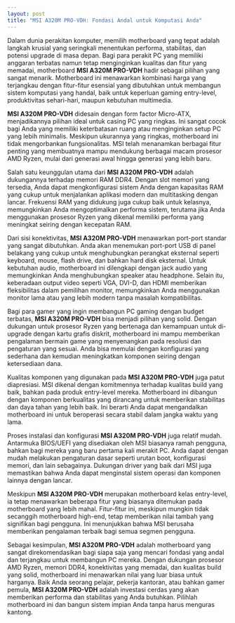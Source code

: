 ```yaml
---
layout: post
title: "MSI A320M PRO-VDH: Fondasi Andal untuk Komputasi Anda"
---
```


Dalam dunia perakitan komputer, memilih motherboard yang tepat adalah langkah krusial yang seringkali menentukan performa, stabilitas, dan potensi upgrade di masa depan. Bagi para perakit PC yang memiliki anggaran terbatas namun tetap menginginkan kualitas dan fitur yang memadai, motherboard **MSI A320M PRO-VDH** hadir sebagai pilihan yang sangat menarik. Motherboard ini menawarkan kombinasi harga yang terjangkau dengan fitur-fitur esensial yang dibutuhkan untuk membangun sistem komputasi yang handal, baik untuk keperluan gaming entry-level, produktivitas sehari-hari, maupun kebutuhan multimedia.

**MSI A320M PRO-VDH** didesain dengan form factor Micro-ATX, menjadikannya pilihan ideal untuk casing PC yang ringkas. Ini sangat cocok bagi Anda yang memiliki keterbatasan ruang atau menginginkan setup PC yang lebih minimalis. Meskipun ukurannya yang ringkas, motherboard ini tidak mengorbankan fungsionalitas. MSI telah menanamkan berbagai fitur penting yang membuatnya mampu mendukung berbagai macam prosesor AMD Ryzen, mulai dari generasi awal hingga generasi yang lebih baru.

Salah satu keunggulan utama dari **MSI A320M PRO-VDH** adalah dukungannya terhadap memori RAM DDR4. Dengan slot memori yang tersedia, Anda dapat mengkonfigurasi sistem Anda dengan kapasitas RAM yang cukup untuk menjalankan aplikasi modern dan multitasking dengan lancar. Frekuensi RAM yang didukung juga cukup baik untuk kelasnya, memungkinkan Anda mengoptimalkan performa sistem, terutama jika Anda menggunakan prosesor Ryzen yang dikenal memiliki performa yang meningkat seiring dengan kecepatan RAM.

Dari sisi konektivitas, **MSI A320M PRO-VDH** menawarkan port-port standar yang sangat dibutuhkan. Anda akan menemukan port-port USB di panel belakang yang cukup untuk menghubungkan perangkat eksternal seperti keyboard, mouse, flash drive, dan bahkan hard disk eksternal. Untuk kebutuhan audio, motherboard ini dilengkapi dengan jack audio yang memungkinkan Anda menghubungkan speaker atau headphone. Selain itu, keberadaan output video seperti VGA, DVI-D, dan HDMI memberikan fleksibilitas dalam pemilihan monitor, memungkinkan Anda menggunakan monitor lama atau yang lebih modern tanpa masalah kompatibilitas.

Bagi para gamer yang ingin membangun PC gaming dengan budget terbatas, **MSI A320M PRO-VDH** bisa menjadi pilihan yang solid. Dengan dukungan untuk prosesor Ryzen yang bertenaga dan kemampuan untuk di-upgrade dengan kartu grafis diskrit, motherboard ini mampu memberikan pengalaman bermain game yang menyenangkan pada resolusi dan pengaturan yang sesuai. Anda bisa memulai dengan konfigurasi yang sederhana dan kemudian meningkatkan komponen seiring dengan ketersediaan dana.

Kualitas komponen yang digunakan pada **MSI A320M PRO-VDH** juga patut diapresiasi. MSI dikenal dengan komitmennya terhadap kualitas build yang baik, bahkan pada produk entry-level mereka. Motherboard ini dibangun dengan komponen berkualitas yang dirancang untuk memberikan stabilitas dan daya tahan yang lebih baik. Ini berarti Anda dapat mengandalkan motherboard ini untuk beroperasi secara stabil dalam jangka waktu yang lama.

Proses instalasi dan konfigurasi **MSI A320M PRO-VDH** juga relatif mudah. Antarmuka BIOS/UEFI yang disediakan oleh MSI biasanya ramah pengguna, bahkan bagi mereka yang baru pertama kali merakit PC. Anda dapat dengan mudah melakukan pengaturan dasar seperti urutan boot, konfigurasi memori, dan lain sebagainya. Dukungan driver yang baik dari MSI juga memastikan bahwa Anda dapat menginstal sistem operasi dan komponen lainnya dengan lancar.

Meskipun **MSI A320M PRO-VDH** merupakan motherboard kelas entry-level, ia tetap menawarkan beberapa fitur yang biasanya ditemukan pada motherboard yang lebih mahal. Fitur-fitur ini, meskipun mungkin tidak secanggih motherboard high-end, tetap memberikan nilai tambah yang signifikan bagi pengguna. Ini menunjukkan bahwa MSI berusaha memberikan pengalaman terbaik bagi semua segmen pengguna.

Sebagai kesimpulan, **MSI A320M PRO-VDH** adalah motherboard yang sangat direkomendasikan bagi siapa saja yang mencari fondasi yang andal dan terjangkau untuk membangun PC mereka. Dengan dukungan prosesor AMD Ryzen, memori DDR4, konektivitas yang memadai, dan kualitas build yang solid, motherboard ini menawarkan nilai yang luar biasa untuk harganya. Baik Anda seorang pelajar, pekerja kantoran, atau bahkan gamer pemula, **MSI A320M PRO-VDH** adalah investasi cerdas yang akan memberikan performa dan stabilitas yang Anda butuhkan. Pilihlah motherboard ini dan bangun sistem impian Anda tanpa harus menguras kantong.

